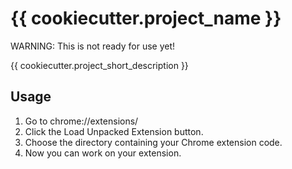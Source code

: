# {{ cookiecutter.project_name }}

WARNING: This is not ready for use yet!

{{ cookiecutter.project_short_description }}

## Usage

1. Go to chrome://extensions/
2. Click the Load Unpacked Extension button.
3. Choose the directory containing your Chrome extension code.
4. Now you can work on your extension.
